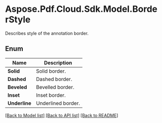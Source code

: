 ﻿# Aspose.Pdf.Cloud.Sdk.Model.BorderStyle
Describes style of the annotation border.

## Enum

 Name | Description
------------ | ------------
**Solid** | Solid border.
**Dashed** | Dashed border.
**Beveled** | Bevelled border.
**Inset** | Inset border.
**Underline** | Underlined border.


[[Back to Model list]](../README.md#documentation-for-models) [[Back to API list]](../README.md#documentation-for-api-endpoints) [[Back to README]](../README.md)

